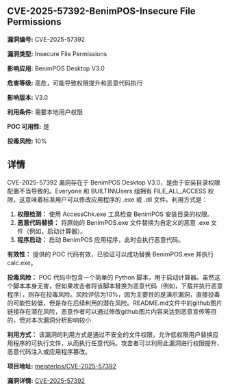 ## CVE-2025-57392-BenimPOS-Insecure File Permissions

**漏洞编号:** CVE-2025-57392

**漏洞类型:** Insecure File Permissions

**影响应用:** BenimPOS Desktop V3.0

**危害等级:** 高危，可能导致权限提升和恶意代码执行

**影响版本:** V3.0

**利用条件:** 需要本地用户权限

**POC 可用性:** 是

**投毒风险:** 10%

## 详情

CVE-2025-57392 漏洞存在于 BenimPOS Desktop V3.0，是由于安装目录权限配置不当导致的。Everyone 和 BUILTIN\Users 组拥有 FILE_ALL_ACCESS 权限，这意味着标准用户可以修改应用程序的 .exe 或 .dll 文件。利用方式是：

1.  **权限检测：** 使用 AccessChk.exe 工具检查 BenimPOS 安装目录的权限。
2.  **恶意代码替换：** 将原始的 BenimPOS.exe 文件替换为自定义的恶意 .exe 文件（例如，启动计算器）。
3.  **程序启动：** 启动 BenimPOS 应用程序，此时会执行恶意代码。

**有效性：** 提供的 POC 代码有效，已验证可以成功替换 BenimPOS.exe 并执行 calc.exe。

**投毒风险：** POC 代码中包含一个简单的 Python 脚本，用于启动计算器。虽然这个脚本本身无害，但如果攻击者将该脚本替换为恶意代码（例如，下载并执行恶意程序），则存在投毒风险。风险评估为10%，因为主要目的是演示漏洞，直接投毒的可能性较低，但是存在后续利用的潜在风险。README.md文件中的github图片链接存在潜在风险，恶意作者可以通过修改github图片内容来达到恶意宣传等目的，但对本次漏洞分析影响较小

**利用方式：** 该漏洞的利用方式是通过不安全的文件权限，允许低权限用户替换应用程序的可执行文件，从而执行任意代码。攻击者可以利用此漏洞进行权限提升、恶意代码注入或应用程序篡改。

**项目地址:** [meisterlos/CVE-2025-57392](https://github.com/meisterlos/CVE-2025-57392)

**漏洞详情:** [CVE-2025-57392](https://nvd.nist.gov/vuln/detail/CVE-2025-57392)